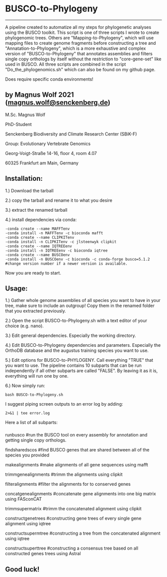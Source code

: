 # BUSCO-to-Phylogeny
-------------------------------

A pipeline created to automatize all my steps for phylogenetic analyses using the BUSCO toolkit.
This script is one of three scripts I wrote to create phylogenomic trees. Others are "Mapping-to-Phylogeny",
which will use mapping files to create genome fragments before constructing a tree and "Annatation-to-Phylogeny",
which is a more exhaustive and complex version of "BUSCO-to-Phylogeny" that annotates assemblies and
filters single copy orthologs by itself without the restriction to "core-gene-set" like used in BUSCO.
All three scripts are combined in the script "Do_the_phylogenomics.sh" which can also be found on 
my github page. 

Does require specific conda environments!

by Magnus Wolf 2021 (magnus.wolf@senckenberg.de)
-------------------------------
M.Sc. Magnus Wolf

PhD-Student

Senckenberg Biodiversity and Climate Research Center (SBiK-F)

Group: Evolutionary Vertebrate Genomics

Georg-Voigt-Straße 14-16, floor 4, room 4.07

60325 Frankfurt am Main, Germany

Installation:
-------------------------------
1.) Download the tarball

2.) copy the tarball and rename it to what you desire

3.) extract the renamed tarball

4.) install dependencies via conda:

    -conda create --name MAFFTenv
    -conda install -n MAFFTenv -c bioconda mafft 
    -conda create --name CLIPKITenv
    -conda install -n CLIPKITenv -c jlsteenwyk clipkit
    -conda create --name IQTREEenv
    -conda install -n IQTREEenv -c bioconda iqtree
    -conda create --name BUSCOenv
    -conda install -n BUSCOenv -c bioconda -c conda-forge busco=5.1.2  #change version number if a newer version is available.

Now you are ready to start.

Usage:
-------------------------------
1.) Gather whole genome assemblies of all species you want to have in your tree, make sure to include an
outgroup! Copy them in the renamed folder that you extracted previously. 

2.) Open the script BUSCO-to-Phylogeny.sh with a text editor of your choice (e.g. nano).

3.) Edit general dependencies. Especially the working directory.

4.) Edit BUSCO-to-Phylogeny dependencies and parameters. Especially the OrthoDB database and the augustus 
training species you want to use.

5.) Edit options for BUSCO-to-PHYLOGENY. Call everything "TRUE" that you want to use. The pipeline 
contains 10 subparts that can be run independently if all other subparts are called "FALSE". By
leaving it as it is, everything will run one by one. 

6.) Now simply run:
    
    bash BUSCO-to-Phylogeny.sh

I suggest piping screen outputs to an error log by adding: 

    2>&1 | tee error.log
 

Here a list of all subparts:
###

runbusco                   #run the BUSCO tool on every assembly for annotation and getting single copy orthologs.

findsharedscos             #find BUSCO genes that are shared between all of the species you provided

makealignments             #make alignments of all gene sequences using mafft

trimmgenealignments        #trimm the alignments using clipkit

filteralignments           #filter the alignments for to conserved genes

concatgenealignments       #concatenate gene alignments into one big matrix using FASconCAT

trimmsupermatrix           #trimm the concatenated alignment using clipkit

constructgenetrees         #constructing gene trees of every single gene alignment using iqtree

constructsupermtree        #constructing a tree from the concatenated alignment using iqtree

constructsuperttree        #constructing a consensus tree based on all constructed genes trees using Astral 

###


Good luck!
-------------------------------
